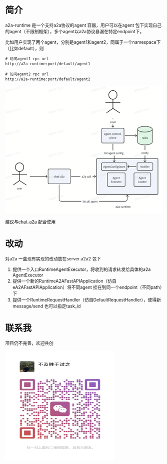 # 简介

a2a-runtime 是一个支持a2a协议的agent 容器，用户可以在agent 包下实现自己的agent（不限制框架），多个agent以a2a协议暴漏在特定endpoint下。

比如用户实现了两个agent，分别是agent1和agent2，同属于一个namespace下（比如default），则
```
# 访问agent1 rpc url
http://a2a-runtime:port/default/agent1

# 访问agent2 rpc url
http://a2a-runtime:port/default/agent2
```

<img src="assets/overview.png" alt="overview"/>

建议与[chat-a2a](https://github.com/qiankunli/chat-a2a) 配合使用

# 改动

对a2a 一些现有实现的改动放在server.a2a2 包下
1. 提供一个入口RuntimeAgentExecutor，将收到的请求转发给具体的a2a AgentExecutor
2. 提供一个新的RuntimeA2AFastAPIApplication（仿自eA2AFastAPIApplication）将不同agent 挂在到同一个endpoint（不同path）下
3. 提供一个RuntimeRequestHandler（仿自DefaultRequestHandler），使得新message/send 也可以指定task_id

# 联系我

项目仍不完善，欢迎共创

<img src="assets/wechat-qrcode.jpg" alt="WeChat QR Code" width="350" height="350"/>